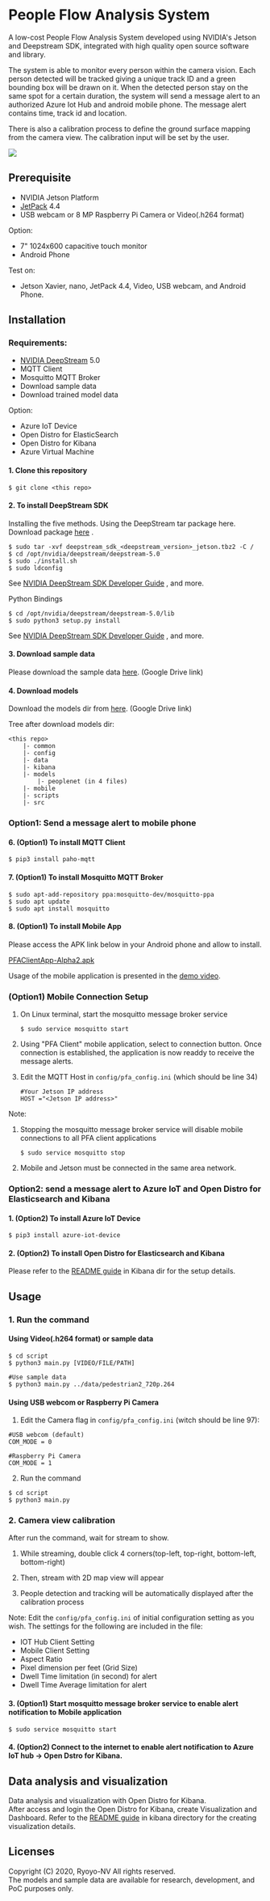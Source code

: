 # People Flow Analysis System

A low-cost People Flow Analysis System developed using NVIDIA's Jetson and Deepstream SDK, integrated with high quality open source software and library.


The system is able to monitor every person within the camera vision. Each person detected will be tracked giving a unique track ID and a green bounding box will be drawn on it. When the detected person stay on the same spot for a certain duration, the system will send a message alert to an authorized Azure Iot Hub and android mobile phone. The message alert contains time, track id and location. 

There is also a calibration process to define the ground surface mapping from the camera view. The calibration input will be set by the user.

<img src="src/people_flow_analysis_demo.gif" hight="480"/>


## Prerequisite

- NVIDIA Jetson Platform
- [JetPack](https://developer.nvidia.com/embedded/jetpack) 4.4
- USB webcam or 8 MP Raspberry Pi Camera or Video(.h264 format)

Option:
- 7" 1024x600 capacitive touch monitor
- Android Phone 

Test on:

- Jetson Xavier, nano, JetPack 4.4, Video, USB webcam, and Android Phone. 

## Installation

### Requirements:

- [NVIDIA DeepStream](https://developer.nvidia.com/deepstream-sdk) 5.0
- MQTT Client
- Mosquitto MQTT Broker
- Download sample data
- Download trained model data

Option: 
- Azure IoT Device
- Open Distro for ElasticSearch 
- Open Distro for Kibana 
- Azure Virtual Machine

#### 1. Clone this repository 
```
$ git clone <this repo>
```
#### 2. To install DeepStream SDK
Installing the five methods. Using the DeepStream tar package here.  
Download package [here](https://developer.nvidia.com/deepstream-getting-started) .

```
$ sudo tar -xvf deepstream_sdk_<deepstream_version>_jetson.tbz2 -C /
$ cd /opt/nvidia/deepstream/deepstream-5.0
$ sudo ./install.sh
$ sudo ldconfig
```
See [NVIDIA DeepStream SDK Developer Guide](https://docs.nvidia.com/metropolis/deepstream/dev-guide/text/DS_Quickstart.html#install-the-deepstream-sdk) , and more.  

Python Bindings
```
$ cd /opt/nvidia/deepstream/deepstream-5.0/lib
$ sudo python3 setup.py install
```

See [NVIDIA DeepStream SDK Developer Guide](https://docs.nvidia.com/metropolis/deepstream/dev-guide/text/DS_Python_Sample_Apps.html#metadata-access) , and more.


#### 3. Download sample data
Please download the sample data [here](https://drive.google.com/drive/folders/1YnxqMk-S5a3rMu-o41HBxX60h9rVc5m8?usp=sharing). (Google Drive link)

#### 4. Download models 
 Download the models dir from [here](https://drive.google.com/drive/folders/1LBr1fiOOBtGEzRAF3RXIBdOfjg-kgFRT?usp=sharing). (Google Drive link)

Tree after download models dir:
```
<this repo>
	|- common
	|- config
	|- data
	|- kibana
	|- models
		|- peoplenet (in 4 files)
	|- mobile
	|- scripts
	|- src
```

### Option1: Send a message alert to mobile phone
#### 6. (Option1) To install MQTT Client
```
$ pip3 install paho-mqtt
```

#### 7. (Option1) To install Mosquitto MQTT Broker
```
$ sudo apt-add-repository ppa:mosquitto-dev/mosquitto-ppa
$ sudo apt update
$ sudo apt install mosquitto
```

#### 8. (Option1) To install Mobile App  

Please access the APK link below in your Android phone and allow to install.

[PFAClientApp-Alpha2.apk](https://drive.google.com/drive/folders/1qEHUzzTnI7vqAFdPu-gjk2ka0yYUPykv?usp=sharing)

Usage of the mobile application is presented in the [demo video](src/people_flow_analysis_demo.gif). 

### (Option1) Mobile Connection Setup
1. On Linux terminal, start the mosquitto message broker service
	```	
	$ sudo service mosquitto start
	```

2. Using "PFA Client" mobile application, select to connection button. 
	Once connection is established, the application is now readdy to receive the message alerts.  

3. Edit the MQTT Host in `config/pfa_config.ini` (which should be line 34)
	```
	#Your Jetson IP address 
	HOST ="<Jetson IP address>"
	```

Note: 
1. Stopping the mosquitto message broker service will disable mobile connections to all PFA client applications

	```
	$ sudo service mosquitto stop
	```

2. Mobile and Jetson must be connected in the same area network.

### Option2: send a message alert to Azure IoT and Open Distro for Elasticsearch and Kibana
#### 1. (Option2) To install Azure IoT Device 
```
$ pip3 install azure-iot-device
```

#### 2. (Option2) To install Open Distro for Elasticsearch and Kibana
Please refer to the [README guide](kibana/README.md) in Kibana dir for the setup details.  
 
## Usage

### 1. Run the command
#### Using Video(.h264 format) or sample data

```
$ cd script
$ python3 main.py [VIDEO/FILE/PATH]

#Use sample data
$ python3 main.py ../data/pedestrian2_720p.264
```  
#### Using USB webcom or Raspberry Pi Camera
1. Edit the Camera flag in `config/pfa_config.ini` (witch should be line 97):
```
#USB webcom (default)
COM_MODE = 0

#Raspberry Pi Camera
COM_MODE = 1
```

2. Run the command
```
$ cd script
$ python3 main.py
```

### 2. Camera view calibration 
After run the command, wait for stream to show.

1. While streaming, double click 4 corners(top-left, top-right, bottom-left, bottom-right)

2. Then, stream with 2D map view will appear

3. People detection and tracking will be automatically displayed after the calibration process
 
Note: Edit the `config/pfa_config.ini` of initial configuration setting as you wish. The settings for the following are included in the file:

- IOT Hub Client Setting
- Mobile Client Setting
- Aspect Ratio
- Pixel dimension per feet (Grid Size)
- Dwell Time limitation (in second) for alert
- Dwell Time Average limitation for alert

#### 3. (Option1) Start mosquitto message broker service to enable alert notification to Mobile application

```
$ sudo service mosquitto start
```

#### 4. (Option2) Connect to the internet to enable alert notification to Azure IoT hub -> Open Dstro for Kibana.

##  Data analysis and visualization
Data analysis and visualization with Open Distro for Kibana.  
After access and login the Open Distro for Kibana, create Visualization and Dashboard.
Refer to the [README guide](kibana/README.md#Create-visualization-and-Dashboard) in kibana directory for the creating visualization details.


## Licenses
Copyright (C) 2020, Ryoyo-NV All rights reserved.  
The models and sample data are available for research, development, and PoC purposes only.